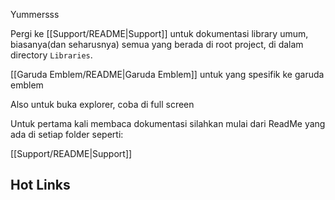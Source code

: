 Yummersss

Pergi ke [[Support/README|Support]] untuk dokumentasi library umum, biasanya(dan seharusnya) semua yang berada di root project, di dalam directory `Libraries`.

[[Garuda Emblem/README|Garuda Emblem]] untuk yang spesifik ke garuda emblem

Also untuk buka explorer, coba di full screen

Untuk pertama kali membaca dokumentasi silahkan mulai dari ReadMe yang ada di setiap folder seperti:

[[Support/README|Support]]

## Hot Links
